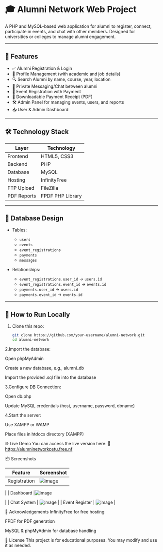 # 🎓 Alumni Network Web Project

A PHP and MySQL-based web application for alumni to register, connect, participate in events, and chat with other members. Designed for universities or colleges to manage alumni engagement.

---

## 📌 Features

- ✅ Alumni Registration & Login  
- 🧾 Profile Management (with academic and job details)  
- 🔍 Search Alumni by name, course, year, location  
- 💬 Private Messaging/Chat between alumni  
- 📅 Event Registration with Payment  
- 🧾 Downloadable Payment Receipt (PDF)  
- 🛠️ Admin Panel for managing events, users, and reports  
- 📥 User & Admin Dashboard  

---

## 🛠 Technology Stack

| Layer        | Technology          |
|--------------|---------------------|
| Frontend     | HTML5, CSS3         |
| Backend      | PHP                 |
| Database     | MySQL               |
| Hosting      | InfinityFree        |
| FTP Upload   | FileZilla           |
| PDF Reports  | FPDF PHP Library    |

---

## 🧩 Database Design

- Tables:
  - `users`
  - `events`
  - `event_registrations`
  - `payments`
  - `messages`

- Relationships:
  - `event_registrations.user_id` → `users.id`
  - `event_registrations.event_id` → `events.id`
  - `payments.user_id` → `users.id`
  - `payments.event_id` → `events.id`

---
## 🚀 How to Run Locally

1. Clone this repo:
   ```bash
   git clone https://github.com/your-username/alumni-network.git
   cd alumni-network
   
2.Import the database:

Open phpMyAdmin

Create a new database, e.g., alumni_db

Import the provided .sql file into the database

3.Configure DB Connection:

Open db.php

Update MySQL credentials (host, username, password, dbname)

4.Start the server:

Use XAMPP or WAMP

Place files in htdocs directory (XAMPP)

🌐 Live Demo 
You can access the live version here:
🔗 https://alumninetworkpstu.free.nf

📦 Screenshots

| Feature        | Screenshot       |
| -------------- | ---------------- |
| Registration   |![image](https://github.com/user-attachments/assets/e6d2933f-14e6-4c43-a843-70d049578c3e)
 |
 | Dashboard   |![image](https://github.com/user-attachments/assets/39880a82-a04a-4d77-aabd-ad9940552471)

 |
| Chat System    | ![image](https://github.com/user-attachments/assets/b0796144-fb18-49ae-bac2-c5f8556cc919)
 |
| Event Register | ![image](https://github.com/user-attachments/assets/36806da5-50a3-4dd8-98f2-0397b0ab119e)
 |

 🙌 Acknowledgements
InfinityFree for free hosting

FPDF for PDF generation

MySQL & phpMyAdmin for database handling

📃 License
This project is for educational purposes. You may modify and use it as needed.


